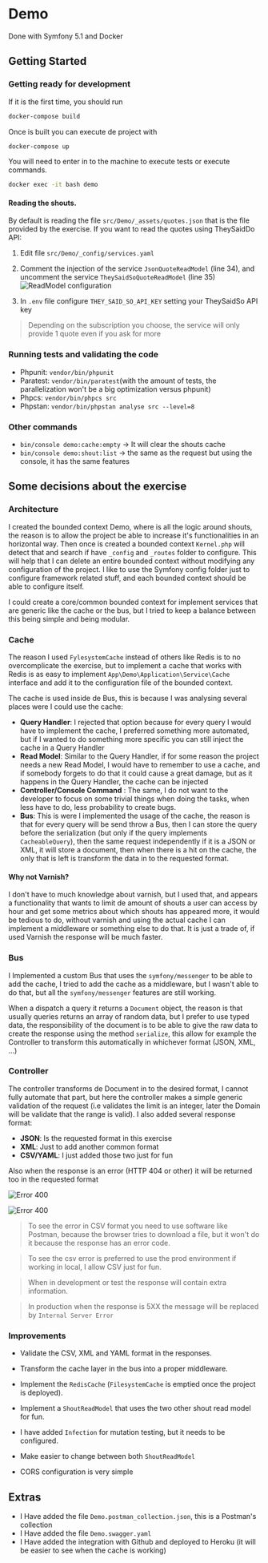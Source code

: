 # Demo

Done with Symfony 5.1 and Docker

## Getting Started

### Getting ready for development

If it is the first time, you should run
```bash
docker-compose build
```

Once is built you can execute de project with
```sh
docker-compose up
```

You will need to enter in to the machine to execute tests or execute commands.
```sh
docker exec -it bash demo
```



#### Reading the shouts.

By default is reading the file `src/Demo/_assets/quotes.json` that is the file provided by the exercise. If you want to read the quotes using TheySaidDo API:

1. Edit file `src/Demo/_config/services.yaml`

2. Comment the injection of the service `JsonQuoteReadModel` (line 34), and uncomment the service `TheySaidSoQuoteReadModel` (line 35)
![ReadModel configuration](./doc/readmodel_1.png)

3. In `.env` file configure `THEY_SAID_SO_API_KEY` setting your TheySaidSo API key
> Depending on the subscription you choose, the service will only provide 1 quote even if you ask for more

### Running tests and validating the code

* Phpunit: `vendor/bin/phpunit` 
* Paratest: `vendor/bin/paratest`(with the amount of tests, the parallelization won't be a big optimization versus phpunit)
* Phpcs: `vendor/bin/phpcs src`
* Phpstan: `vendor/bin/phpstan analyse src --level=8`

### Other commands

+ `bin/console demo:cache:empty` -> It will clear the shouts cache
+ `bin/console demo:shout:list` -> the same as the request but using the console, it has the same features



## Some decisions about the exercise

### Architecture

I created the bounded context Demo, where is all the logic around shouts, the reason is to allow the project be able to increase it's functionalities in an horizontal way. Then once is created a bounded context `Kernel.php` will detect that and search if have `_config` and `_routes` folder to configure. This will help that I can delete an entire bounded context without modifying any configuration of the project. I like to use the Symfony config folder just to configure framework related stuff, and each bounded context should be able to configure itself.

I could create a core/common bounded context for implement services that are generic like the cache or the bus, but I tried to keep a balance between this being simple and being modular.

### Cache

The reason I used `FylesystemCache` instead of others like Redis is to no overcomplicate the exercise, but to implement a cache that works with Redis is as easy to implement `App\Demo\Application\Service\Cache` interface and add it to the configuration file of the bounded context.

The cache is used inside de Bus, this is because I was analysing several places were I could use the cache:

* **Query Handler**: I rejected that option because for every query I would have to implement the cache, I preferred something more automated, but if I wanted to do something more specific you can still inject the cache in a Query Handler
* **Read Model**: Similar to the Query Handler, if for some reason the project needs a new Read Model, I would have to remember to use a cache, and if somebody forgets to do that it could cause a great damage, but as it happens in the Query Handler, the cache can be injected
* **Controller/Console Command** : The same, I do not want to the developer to focus on some trivial things when doing the tasks, when less have to do, less probability to create bugs.
* **Bus**: This is were I implemented the usage of the cache, the reason is that for every query will be send throw a Bus, then I can store the query before the serialization (but only if the query implements `CacheableQuery`), then the same request independently if it is a JSON or XML, it will store a document, then when there is a hit on the cache, the only that is left is transform the data in to the requested format.



#### 	Why not Varnish?

I don't have to much knowledge about varnish, but I used that, and appears a functionality that wants to limit de amount of shouts a user can access by hour and get some metrics about which shouts has appeared more, it would be tedious to do, without varnish and using the actual cache I can implement a middleware or something else to do that. It is just a trade of, if used Varnish the response will be much faster.



### Bus

I Implemented a custom Bus that uses the `symfony/messenger` to be able to add the cache, I tried to add the cache as a middleware, but I wasn't able to do that, but all the `symfony/messenger` features are still working.

When a dispatch a query it returns a `Document` object, the reason is that usually queries returns an array of  random data, but I prefer to use typed data, the responsibility of the document is to be able to give the raw data to create the response using the method `serialize`, this allow for example the Controller to transform this automatically in whichever format (JSON, XML, ...)



### Controller

The controller transforms de Document in to the desired format, I cannot fully automate that part, but here the controller makes a simple generic validation of the request (i.e validates the limit is an integer, later the Domain will be validate that the range is valid). I also added several response format:

* **JSON**:  Is the requested format in this exercise
* **XML**: Just to add another common format
* **CSV/YAML**: I just added those two just for fun

Also when the response is an error (HTTP 404 or other) it will be returned too in the requested format

![Error 400](./doc/sample_error_1.png)

![Error 400](./doc/sample_error_2.png)

> To see the error in CSV format you need to use software like Postman, because the browser tries to download a file, but it won't do it because the response has an error code.

> To see the csv error is preferred to use the prod environment if working in local, I allow CSV just for fun.

> When in development or test the response will contain extra information.

> In production when the response is 5XX the message will be replaced by `Internal Server Error`



### Improvements

* Validate the CSV, XML and YAML format in the responses.
* Transform the cache layer in the bus into a proper middleware.
* Implement the `RedisCache` (`FilesystemCache` is emptied once the project is deployed).
* Implement a `ShoutReadModel` that uses the two other shout read model for fun.

* I have added `Infection` for mutation testing, but it needs to be configured.

* Make easier to change between both `ShoutReadModel`
* CORS configuration is very simple



## Extras

* I Have added the file `Demo.postman_collection.json`, this is a Postman's collection
* I Have added the file `Demo.swagger.yaml`
* I Have added the integration with Github and deployed to Heroku (it will be easier to see when the cache is working)
